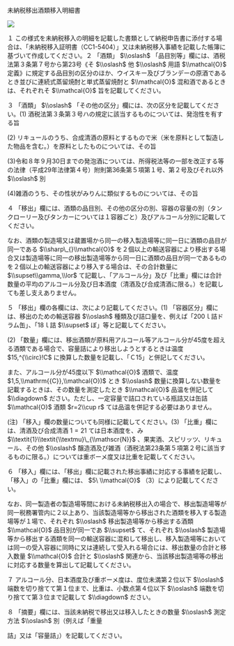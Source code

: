 未納税移出酒類移入明細書

![](https://www.nta.go.jp/tmp/01f8f9e1-1f9c-46ed-b3eb-8a849e8d6baf/images/beb89ee984af94743be0c3e5dc1aa5bae5edba1c73427d5a538e1c3f29cfc196.jpg)

１ この様式を未納税移入の明細を記載した書類として納税申告書に添付する場合は、「未納税移入証明書（CC1-5404）」又は未納税移入事績を記載した帳簿に基づいて作成してください。２ 「酒類」 $\\oslash$ 「品目別等」欄には、酒税法第３条第７号から第23号《そ $\\oslash$ 他 $\\oslash$ 用語 $\\mathcal{O}$ 定義》に規定する品目別の区分のほか、ウイスキー及びブランデーの原酒であるとき並びに連続式蒸留焼酎と単式蒸留焼酎と $\\mathcal{O}$ 混和酒であるときは、それぞれそ $\\mathcal{O}$ 旨を記載してください。

３ 「酒類」 $\\oslash$ 「その他の区分」欄には、次の区分を記載してください。(1) 酒税法第３条第３号ハの規定に該当するものについては、発泡性を有する旨

(2) リキュールのうち、合成清酒の原料とするもので米（米を原料として製造した物品を含む。）を原料としたものについては、その旨

(3)令和８年９月30日までの発泡酒については、所得税法等の一部を改正する等の法律（平成29年法律第４号）附則第36条第５項第１号、第２号及びそれ以外 $\\oslash$ 別

(4)雑酒のうち、その性状がみりんに類似するものについては、その旨

４ 「移出」欄には、酒類の品目別、その他の区分の別、容器の容量の別（タンクローリー及びタンカーについては１容器ごと）及びアルコール分別に記載してください。

なお、酒類の製造場又は蔵置場から同一の移入製造場等に同一日に酒類の品目が同一である $\\sharp\_{}\\mathcal{O}$ を２個以上の輸送容器により移出する場合又は製造場等に同一の移出製造場等から同一日に酒類の品目が同一であるものを２個以上の輸送容器により移入する場合は、その合計数量に $\\supset\\gamma,\\lor$ て記載し、「アルコール分」及び「比重」欄には合計数量の平均のアルコール分及び日本酒度（清酒及び合成清酒に限る。）を記載しても差し支えありません。

５ 「移出」欄の各欄には、次により記載してください。(1) 「容器区分」欄には、移出のための輸送容器 $\\oslash$ 種類及び詰口量を、例えば「200ｌ詰ドラム缶」、「18ｌ詰 $\\supset$ ぼ」等と記載してください。

(2) 「数量」欄には、移出酒類が原料用アルコール等アルコール分が45度を超える酒類である場合で、容量詰により移出しようとするときは温度 $15,^{\\circ}!C$ に換算した数量を記載し、「Ｃ15」と併記してください。

また、アルコール分が45度以下 $\\mathcal{O}$ 酒類で、温度 $1,5,\\mathrm{{C}},\\mathcal{O})$ とき $\\oslash$ 数量に換算しない数量を記載するときは、その数量を測定したとき $\\mathcal{O}$ 品温を併記して $\\diagdown$ ださい。ただし、一定容量で詰口されている瓶詰又は缶詰 $\\mathcal{O}$ 酒類 $r=2\\cup r$ ては品温を併記する必要はありません。

(注) 「移入」欄の数量についても同様に記載してください。(3) 「比重」欄には、清酒及び合成清酒 $1=21$ ては日本酒度を、み $\\textit{1}\\textit{\\textmu}\_{\\mathscr{N}}$ 、果実酒、スピリッツ、リキュール、その他 $\\oslash$ 醸造酒及び雑酒（酒税法第23条第５項第２号に該当するものに限る。）については重ボーメ度又は比重を記載してください。

６ 「移入」欄には、「移出」欄に記載された移出事績に対応する事績を記載し、「移入」の「比重」欄には、 $5\ \\mathcal{O}$ （3）により記載してください。

なお、同一製造者の製造場等間における未納税移出入の場合で、移出製造場等が同一税務署管内に２以上あり、当該製造場等から移出された酒類を移入する製造場等が１場で、それぞれ $\\oslash$ 移出製造場等から移出する酒類 $\\mathcal{O}$ 品目別が同一であ $\\supset$ て、それぞれ $\\oslash$ 製造場等から移出する酒類を同一の輸送容器に混和して移出し、移入製造場等においては同一の受入容器に同時に又は連続して受入れる場合には、移出数量の合計と移入数量 $\\mathcal{O}$ 合計と $\\oslash$ 関連から、当該移出製造場等の移出に対応する数量を算出して記載してください。

７ アルコール分、日本酒度及び重ボーメ度は、度位未満第２位以下 $\\oslash$ 端数を切り捨てて第１位まで、比重は、小数点第４位以下 $\\oslash$ 端数を切り捨てて第３位まで記載して $\\diagdown$ ださい。

８ 「摘要」欄には、当該未納税で移出又は移入したときの数量 $\\oslash$ 測定方法 $\\oslash$ 別（例えば「重量

詰」又は「容量詰」）を記載してください。